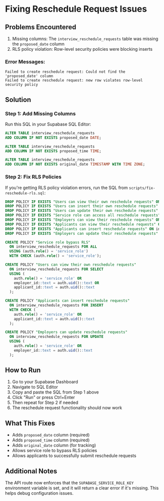 # Fixing Reschedule Request Issues

## Problems Encountered
1. Missing columns: The `interview_reschedule_requests` table was missing the `proposed_date` column
2. RLS policy violation: Row-level security policies were blocking inserts

### Error Messages:
```
Failed to create reschedule request: Could not find the 'proposed_date' column
Failed to create reschedule request: new row violates row-level security policy
```

## Solution

### Step 1: Add Missing Columns
Run this SQL in your Supabase SQL Editor:

```sql
ALTER TABLE interview_reschedule_requests 
ADD COLUMN IF NOT EXISTS proposed_date DATE;

ALTER TABLE interview_reschedule_requests 
ADD COLUMN IF NOT EXISTS proposed_time TIME;

ALTER TABLE interview_reschedule_requests 
ADD COLUMN IF NOT EXISTS original_date TIMESTAMP WITH TIME ZONE;
```

### Step 2: Fix RLS Policies
If you're getting RLS policy violation errors, run the SQL from `scripts/fix-reschedule-rls.sql`:

```sql
DROP POLICY IF EXISTS "Users can view their own reschedule requests" ON interview_reschedule_requests;
DROP POLICY IF EXISTS "Users can insert their own reschedule requests" ON interview_reschedule_requests;
DROP POLICY IF EXISTS "Users can update their own reschedule requests" ON interview_reschedule_requests;
DROP POLICY IF EXISTS "Service role can access all reschedule requests" ON interview_reschedule_requests;
DROP POLICY IF EXISTS "Employers can view their reschedule requests" ON interview_reschedule_requests;
DROP POLICY IF EXISTS "Applicants can view their reschedule requests" ON interview_reschedule_requests;
DROP POLICY IF EXISTS "Applicants can insert reschedule requests" ON interview_reschedule_requests;
DROP POLICY IF EXISTS "Employers can update their reschedule requests" ON interview_reschedule_requests;

CREATE POLICY "Service role bypass RLS" 
  ON interview_reschedule_requests FOR ALL
  USING (auth.role() = 'service_role')
  WITH CHECK (auth.role() = 'service_role');

CREATE POLICY "Users can view their own reschedule requests" 
  ON interview_reschedule_requests FOR SELECT 
  USING (
    auth.role() = 'service_role' OR
    employer_id::text = auth.uid()::text OR
    applicant_id::text = auth.uid()::text
  );

CREATE POLICY "Applicants can insert reschedule requests" 
  ON interview_reschedule_requests FOR INSERT 
  WITH CHECK (
    auth.role() = 'service_role' OR
    applicant_id::text = auth.uid()::text
  );

CREATE POLICY "Employers can update reschedule requests" 
  ON interview_reschedule_requests FOR UPDATE 
  USING (
    auth.role() = 'service_role' OR
    employer_id::text = auth.uid()::text
  );
```

## How to Run
1. Go to your Supabase Dashboard
2. Navigate to SQL Editor
3. Copy and paste the SQL from Step 1 above
4. Click "Run" or press Ctrl+Enter
5. Then repeat for Step 2 if needed
6. The reschedule request functionality should now work

## What This Fixes
- Adds `proposed_date` column (required)
- Adds `proposed_time` column (required)
- Adds `original_date` column (for tracking)
- Allows service role to bypass RLS policies
- Allows applicants to successfully submit reschedule requests

## Additional Notes
The API route now enforces that the `SUPABASE_SERVICE_ROLE_KEY` environment variable is set, and it will return a clear error if it's missing. This helps debug configuration issues.
